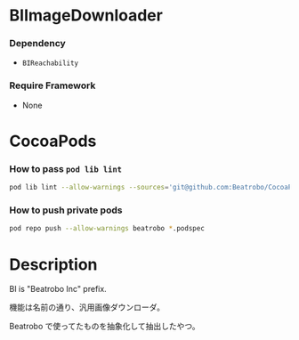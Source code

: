 BIImageDownloader
=================

### Dependency
* `BIReachability`

### Require Framework
* None

# CocoaPods

### How to pass `pod lib lint`
```sh
pod lib lint --allow-warnings --sources='git@github.com:Beatrobo/CocoaPods-Specs.git,https://github.com/CocoaPods/Specs'
```

### How to push private pods
```sh
pod repo push --allow-warnings beatrobo *.podspec
```

# Description

BI is "Beatrobo Inc" prefix.

機能は名前の通り、汎用画像ダウンローダ。

Beatrobo で使ってたものを抽象化して抽出したやつ。
